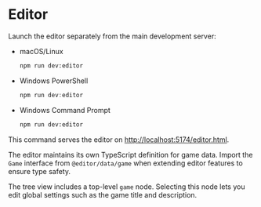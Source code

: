 # Editor

Launch the editor separately from the main development server:

- macOS/Linux
  ```bash
  npm run dev:editor
  ```
- Windows PowerShell
  ```powershell
  npm run dev:editor
  ```
- Windows Command Prompt
  ```cmd
  npm run dev:editor
  ```

This command serves the editor on [http://localhost:5174/editor.html](http://localhost:5174/editor.html).

The editor maintains its own TypeScript definition for game data. Import the `Game` interface from `@editor/data/game`
when extending editor features to ensure type safety.

The tree view includes a top-level `game` node. Selecting this node lets you edit global settings such as the game title and description.
